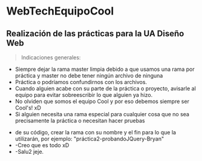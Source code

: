 # WebTechEquipoCool

 ## Realización de las prácticas para la UA Diseño Web
 > Indicaciones generales:
 - Siempre dejar la rama master limpia debido a que usamos una rama por práctica y master no debe tener ningún archivo de ninguna
 - Práctica o podríamos confundirnos con los archivos. 
 - Cuando alguien acabe con su parte de la práctica o proyecto, avisarle al equipo para evitar sobreescribir lo que alguien ya hizo. 
 - No olviden que somos el equipo Cool y por eso debemos siempre ser Cool's! xD
 - Si alguien necesita una rama especial para cualquier cosa que no sea precisamente la práctica o necesitan hacer pruebas
 +   de su código, crear la rama con su nombre y el fin para lo que la utilizarán, por ejemplo: "práctica2-probandoJQuery-Bryan"
 +   -Creo que es todo xD
 +   -Salu2 jeje.
